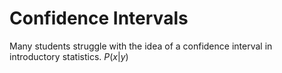 # Confidence Intervals
Many students struggle with the idea of a confidence interval in introductory statistics.
$P(x|y)$
